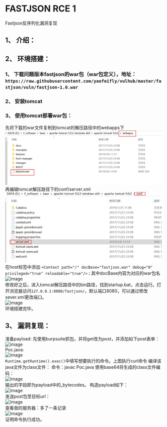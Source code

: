 # FASTJSON RCE 1
Fastjson反序列化漏洞复现
## 1、       介绍：
## 2、       环境搭建：
### 1、       下载问题版本fastjson的war包（war包定义），地址：`https://raw.githubusercontent.com/yaofeifly/vulhub/master/fastjson/vuln/fastjson-1.0.war`
### 2、       安装tomcat
### 3、       使用tomcat部署war包：
先将下载的war文件复制到tomcat的解压路径中的webapps下<br>
![image](https://github.com/tiaowang1132/poc/blob/master/vuln-test-image/f.1.png)<br>
再编辑tomcat解压路径下的conf/server.xml<br>
![image](https://github.com/tiaowang1132/poc/blob/master/vuln-test-image/f.2.png)<br>
在host标签中添加
```<Context path="/" docBase="fastjson.war" debug="0" privileged="true" reloadable="true"/>；```其中docBase内容为对应的war包名<br>
![image](https://github.com/tiaowang1132/poc/blob/master/vuln-test-image/f.3.png)<br>
修改好之后，进入tomcat解压路径中的bin路径，找到startup.bat，点击运行。打开浏览器访问`127.0.0.1:8080/fastjson/`，默认端口8080，可以通过修改sever.xml更改端口。<br>
![image](https://github.com/tiaowang1132/poc/blob/master/vuln-test-image/f.4.png)<br>
环境搭建完毕。

## 3、       漏洞复现：
准备payload:
先使用burpsuite抓包，并将get改为post，并添加如下post表单：<br>
![image](https://github.com/tiaowang1132/poc/blob/master/vuln-test-image/f.5.png)<br>
Poc.java:<br>
![image](https://github.com/tiaowang1132/poc/blob/master/vuln-test-image/f.6.png)<br>
`Runtime.getRuntime().exec()`中填写想要执行的命令。上图执行curl命令
编译该java文件为class文件：
命令：javac  Poc.java
使用base64将生成的class文件编码：<br>
![image](https://github.com/tiaowang1132/poc/blob/master/vuln-test-image/f.7.png)<br>
输出的字段即为payload中的_bytecodes。
构造payload如下：<br>
![image](https://github.com/tiaowang1132/poc/blob/master/vuln-test-image/f.8.png)<br>
发送post包至目标url：<br>
![image](https://github.com/tiaowang1132/poc/blob/master/vuln-test-image/f.9.png)<br>
查看我的服务器：多了一条记录<br>
![image](https://github.com/tiaowang1132/poc/blob/master/vuln-test-image/f.10.png)<br>
证明命令执行成功。
